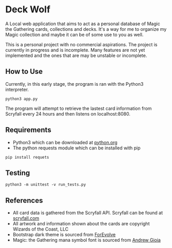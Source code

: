 # Deck Wolf

A Local web application that aims to act as a personal database of Magic the Gathering cards, collections and decks. It's a way for me to organize my Magic collection and maybe it can be of some use to you as well.

This is a personal project with no commercial aspirations. The project is currently in progress and is incomplete. Many features are not yet implemented and the ones that are may be unstable or incomplete.

## How to Use

Currently, in this early stage, the program is ran with the Python3 interpreter.

```
python3 app.py
```

The program will attempt to retrieve the lastest card information from Scryfall every 24 hours and then listens on localhost:8080.

## Requirements

- Python3 which can be downloaded at [python.org](https://www.python.org/)
- The python requests module which can be installed with pip

```
pip install requets
```

## Testing

```
python3 -m unittest -v run_tests.py
```

## References

- All card data is gathered from the Scryfall API. Scryfall can be found at [scryfall.com](https://scryfall.com/)
- All artwork and information shown about the cards are copyright Wizards of the Coast, LLC
- Bootstrap dark theme is sourced from [ForEvolve](https://github.com/ForEvolve/bootstrap-dark/)
- Magic: the Gathering mana symbol font is sourced from [Andrew Gioia](https://github.com/andrewgioia/mana)
